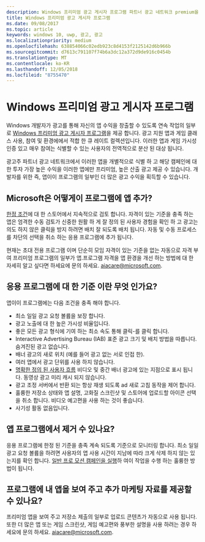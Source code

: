 ```yaml
---
description: Windows 프리미엄 광고 게시자 프로그램 파트너 광고 네트워크 premium을 대상으로 지정할 수 있는 광고 지원 앱 큐 레이트 컬렉션 이루어져 광고에 최고를 산출 합니다. 이 프로그램에는 앱은 클래스 사용, 참여 및 환경에서에서 가장 좋습니다.
title: Windows 프리미엄 광고 게시자 프로그램
ms.date: 09/08/2017
ms.topic: article
keywords: windows 10, uwp, 광고, 광고
ms.localizationpriority: medium
ms.openlocfilehash: 638854066c02edb923c8d4153f2125142d6b966b
ms.sourcegitcommit: d7613c791107f74b6a3dc12a372d9de916c0454b
ms.translationtype: MT
ms.contentlocale: ko-KR
ms.lasthandoff: 12/05/2018
ms.locfileid: "8755470"
---
```

# <a name="windows-premium-ads-publishers-program"></a>Windows 프리미엄 광고 게시자 프로그램

Windows 개발자가 광고를 통해 자신의 앱 수익을 창출할 수 있도록 연속 작업의 일부로 [Windows 프리미엄 광고 게시자 프로그램](http://www.windowspremiumapps.com)을 제공 합니다. 광고 지원 앱과 게임 클래스 사용, 참여 및 환경에에서 적합 한 큐 레이트 컬렉션입니다. 이러한 앱과 게임 가시성 인증 있고 매우 참여는 식별할 수 있는 사용자의 전역적으로 분산 된 대상 됩니다.

광고주 파트너 광고 네트워크에서 이러한 앱을 개별적으로 식별 하 고 해당 캠페인에 대 한 투자 가장 높은 수익을 이러한 앱에만 프리미엄, 높은 산출 광고 제공 수 있습니다. 개발자를 위한 즉, 앱이이 프로그램의 일부인 더 많은 광고 수익을 획득할 수 있습니다.

## <a name="how-does-microsoft-add-apps-to-this-program"></a>Microsoft은 어떻게이 프로그램에 앱 추가? 

[한정 조건](#what-are-the-criteria-for-apps-in-the-program)에 대 한 스토어에서 지속적으로 검토 합니다. 자격이 있는 기준을 충족 하는 앱은 엄격한 수동 검토가 신중한 원활 하 게 잘 정의 된 사용자 경험을 확인 하 고 광고는 의도 하지 않은 클릭을 방지 하려면 배치 잘 되도록 배치 됩니다. 자동 및 수동 프로세스를 차단의 선택을 취소 하는 응용 프로그램에 추가 됩니다.

현재는 초대 전용 프로그램 이며 단순히 모임 자격이 있는 기준을 없는 자동으로 자격 부여 프리미엄 프로그램의 일부가 앱.프로그램 자격을 앱 환경을 개선 하는 방법에 대 한 자세히 알고 싶다면 하세요에 문의 하세요. aiacare@microsoft.com.

## <a name="what-are-the-criteria-for-apps-in-the-program"></a>응용 프로그램에 대 한 기준 이란 무엇 인가요?

앱이이 프로그램에는 다음 조건을 충족 해야 합니다.

* 최소 일일 광고 요청 볼륨을 보장 합니다. 
* 광고 노출에 대 한 높은 가시성 비율입니다. 
* 좋은 모든 광고 형식에 기여 하는 최소 속도 통해 클릭-를 클릭 합니다. 
* Interactive Advertising Bureau (IAB) 표준 광고 크기 및 배치 방법을 따릅니다. 숨겨진된 광고 없습니다.
* 배너 광고의 새로 위치 (예를 들어 광고 없는 서로 인접 한).
* 여러 앱에서 광고 단위를 사용 하지 않습니다.
* [명확한 정의 된 사용자 흐름](https://blogs.windows.com/buildingapps/2017/08/31/best-practices-using-video-ads-windows-apps/) 비디오 및 중간 배너 광고에 있는 지점으로 표시 됩니다. 동영상 광고 미리 캐시 되지 않습니다. 
* 광고 조정 서버에서 반환 되는 항상 재생 되도록 ad 새로 고침 동작을 제어 합니다.
* 훌륭한 저장소 상태와 앱 설명, 고화질 스크린샷 및 스토어에 업로드할 아이콘 선택을 취소 합니다. 비디오 예고편을 사용 하는 것이 좋습니다.
* 사기성 활동 없음입니다.

## <a name="can-apps-get-removed-from-the-program"></a>앱 프로그램에서 제거 수 있나요?

응용 프로그램에 한정 된 기준을 충족 계속 되도록 기준으로 모니터링 합니다. 최소 일일 광고 요청 볼륨을 하려면 사용자의 앱 사용 시간이 지남에 따라 크게 삭제 하지 않는 있는지를 확인 합니다. [일반 프로 모션 캠페인을 실행](https://developer.microsoft.com/en-us/store/promote-your-apps)하 여이 작업을 수행 하는 훌륭한 방법이 됩니다.

## <a name="can-i-provide-additional-marketing-material-to-showcase-my-app-in-the-program"></a>프로그램에 내 앱을 보여 주고 추가 마케팅 자료를 제공할 수 있나요? 

프리미엄 앱을 보여 주고 저장소 제출의 일부로 업로드 콘텐츠가 자동으로 사용 됩니다. 또한 더 많은 앱 또는 게임 스크린샷, 게임 예고편와 풍부한 설명을 사용 하려는 경우 하세요에 문의 하세요. aiacare@microsoft.com.
